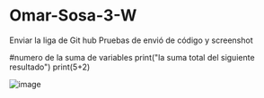 # Omar-Sosa-3-W
Enviar la liga de Git hub Pruebas de envió de código y screenshot


#numero de la suma de variables
print("la suma total del siguiente resultado") 
print(5+2)

![image](https://github.com/user-attachments/assets/5c68a826-4ed7-4f54-a342-f82c11bb21d6)

